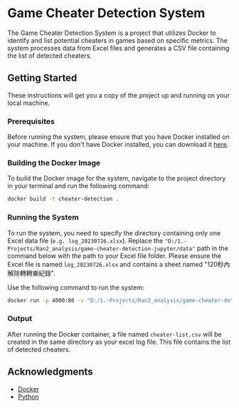 # Game Cheater Detection System

The Game Cheater Detection System is a project that utilizes Docker to identify and list potential cheaters in games based on specific metrics. The system processes data from Excel files and generates a CSV file containing the list of detected cheaters.

## Getting Started

These instructions will get you a copy of the project up and running on your local machine.

### Prerequisites

Before running the system, please ensure that you have Docker installed on your machine. If you don't have Docker installed, you can download it [here](https://www.docker.com/get-started).

### Building the Docker Image

To build the Docker image for the system, navigate to the project directory in your terminal and run the following command:

```bash
docker build -t cheater-detection .
```

### Running the System

To run the system, you need to specify the directory containing only one Excel data file (`e.g. log_20230726.xlsx`). Replace the `"D:/1.-Projects/Ran2_analysis/game-cheater-detection-jupyter/data"` path in the command below with the path to your Excel file folder. Please ensure the Excel file is named `log_20230726.xlsx` and contains a sheet named "120秒內解除轉轉樂紀錄".

Use the following command to run the system:

```bash
docker run -p 4000:80 -v "D:/1.-Projects/Ran2_analysis/game-cheater-detection-jupyter/data":/app/data cheater-detection
```

### Output

After running the Docker container, a file named `cheater-list.csv` will be created in the same directory as your excel log file. This file contains the list of detected cheaters.

## Acknowledgments

* [Docker](https://www.docker.com/what-docker)
* [Python](https://www.python.org/)